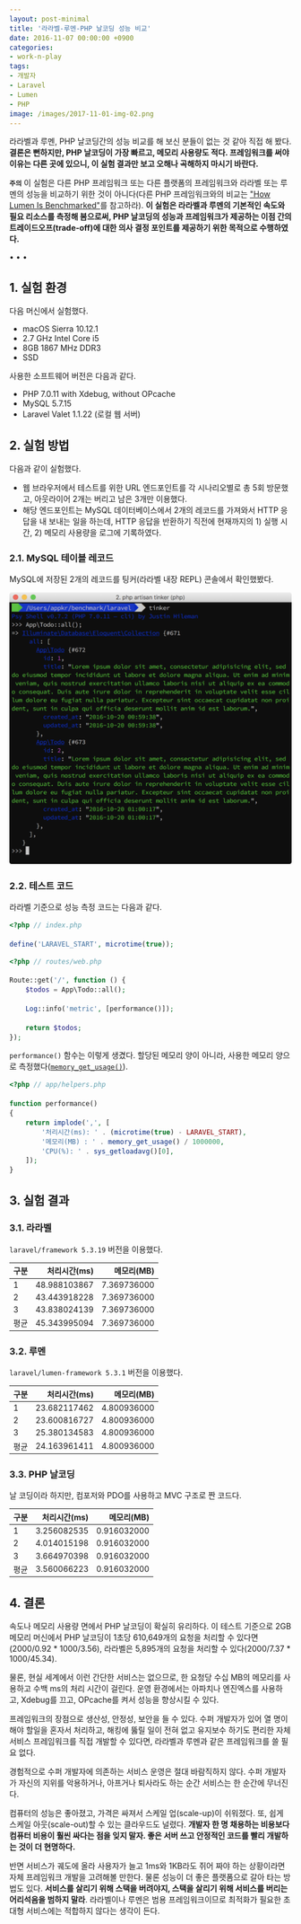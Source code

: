 ```yaml
---
layout: post-minimal
title: '라라벨-루멘-PHP 날코딩 성능 비교' 
date: 2016-11-07 00:00:00 +0900
categories:
- work-n-play
tags:
- 개발자
- Laravel
- Lumen
- PHP
image: /images/2017-11-01-img-02.png
---
```


라라벨과 루멘, PHP 날코딩간의 성능 비교를 해 보신 분들이 없는 것 같아 직접 해 봤다. **결론은 뻔하지만, PHP 날코딩이 가장 빠르고, 메모리 사용량도 적다. 프레임워크를 써야 이유는 다른 곳에 있으니, 이 실험 결과만 보고 오해나 곡해하지 마시기 바란다.**

**`주의`** 이 실험은 다른 PHP 프레임워크 또는 다른 플랫폼의 프레임워크와 라라벨 또는 루멘의 성능을 비교하기 위한 것이 아니다(다른 PHP 프레임워크와의 비교는 ["How Lumen Is Benchmarked"](http://taylorotwell.com/how-lumen-is-benchmarked/)를 참고하라). **이 실험은 라라벨과 루멘의 기본적인 속도와 필요 리소스를 측정해 봄으로써, PHP 날코딩의 성능과 프레임워크가 제공하는 이점 간의 트레이드오프(trade-off)에 대한 의사 결정 포인트를 제공하기 위한 목적으로 수행하였다.**

<!--more-->
<div class="spacer">• • •</div>

## 1. 실험 환경

다음 머신에서 실험했다.

- macOS Sierra 10.12.1
- 2.7 GHz Intel Core i5
- 8GB 1867 MHz DDR3
- SSD

사용한 소프트웨어 버전은 다음과 같다.

- PHP 7.0.11 with Xdebug, without OPcache
- MySQL 5.7.15
- Laravel Valet 1.1.22 (로컬 웹 서버)

## 2. 실험 방법

다음과 같이 실험했다.

- 웹 브라우저에서 테스트를 위한 URL 엔드포인트를 각 시나리오별로 총 5회 방문했고, 아웃라이어 2개는 버리고 남은 3개만 이용했다.
- 해당 엔드포인트는 MySQL 데이터베이스에서 2개의 레코드를 가져와서 HTTP 응답을 내 보내는 일을 하는데, HTTP 응답을 반환하기 직전에 현재까지의 1) 실행 시간, 2) 메모리 사용량을 로그에 기록하였다.

### 2.1. MySQL 테이블 레코드

MySQL에 저장된 2개의 레코드를 팅커(라라벨 내장 REPL) 콘솔에서 확인했봤다.

[![Test Vector](/images/2016-11-07-img-01.png)](/images/2017-11-01-img-02.png)

### 2.2. 테스트 코드

라라벨 기준으로 성능 측정 코드는 다음과 같다.

```php
<?php // index.php

define('LARAVEL_START', microtime(true));
```

```php
<?php // routes/web.php

Route::get('/', function () {
    $todos = App\Todo::all();

    Log::info('metric', [performance()]);

    return $todos;
});
```

`performance()` 함수는 이렇게 생겼다. 할당된 메모리 양이 아니라, 사용한 메모리 양으로 측정했다([`memory_get_usage()`](http://php.net/manual/en/function.memory-get-usage.php)).

```php
<?php // app/helpers.php

function performance()
{
    return implode(',', [
        '처리시간(ms): ' . (microtime(true) - LARAVEL_START),
        '메모리(MB) : ' . memory_get_usage() / 1000000,
        'CPU(%): ' . sys_getloadavg()[0],
    ]);
}
```

## 3. 실험 결과

### 3.1. 라라벨

`laravel/framework 5.3.19` 버전을 이용했다.

구분|처리시간(ms)|메모리(MB)
---|--:|--:
1|48.988103867|7.369736000
2|43.443918228|7.369736000
3|43.838024139|7.369736000
평균|45.343995094|7.369736000

### 3.2. 루멘

`laravel/lumen-framework 5.3.1` 버전을 이용했다.

구분|처리시간(ms)|메모리(MB)
---|--:|--:
1|23.682117462|4.800936000
2|23.600816727|4.800936000
3|25.380134583|4.800936000
평균|24.163961411|4.800936000

### 3.3. PHP 날코딩

날 코딩이라 하지만, 컴포저와 PDO를 사용하고 MVC 구조로 짠 코드다.

구분|처리시간(ms)|메모리(MB)
---|--:|--:
1|3.256082535|0.916032000
2|4.014015198|0.916032000
3|3.664970398|0.916032000
평균|3.560066223|0.916032000

## 4. 결론

속도나 메모리 사용량 면에서 PHP 날코딩이 확실히 유리하다. 이 테스트 기준으로 2GB 메모리 머신에서 PHP 날코딩이 1초당 610,649개의 요청을 처리할 수 있다면(2000/0.92 * 1000/3.56), 라라벨은 5,895개의 요청을 처리할 수 있다(2000/7.37 * 1000/45.34). 

물론, 현실 세계에서 이런 간단한 서비스는 없으므로, 한 요청당 수십 MB의 메모리를 사용하고 수백 ms의 처리 시간이 걸린다. 운영 환경에서는 아파치나 엔진엑스를 사용하고, Xdebug를 끄고, OPcache를 켜서 성능을 향상시킬 수 있다.

프레임워크의 장점으로 생산성, 안정성, 보안을 들 수 있다. 수퍼 개발자가 있어 열 명이 해야 할일을 혼자서 처리하고, 해킹에 뚫릴 일이 전혀 없고 유지보수 하기도 편리한 자체 서비스 프레임워크를 직접 개발할 수 있다면, 라라벨과 루멘과 같은 프레임워크를 쓸 필요 없다. 

경험적으로 수퍼 개발자에 의존하는 서비스 운영은 절대 바람직하지 않다. 수퍼 개발자가 자신의 지위를 악용하거나, 아프거나 퇴사라도 하는 순간 서비스는 한 순간에 무너진다.

컴퓨터의 성능은 좋아졌고, 가격은 싸져서 스케일 업(scale-up)이 쉬워졌다. 또, 쉽게 스케일 아웃(scale-out)할 수 있는 클라우드도 널렸다. **개발자 한 명 채용하는 비용보다 컴퓨터 비용이 훨씬 싸다는 점을 잊지 말자. 좋은 서버 쓰고 안정적인 코드를 빨리 개발하는 것이 더 현명하다.**

반면 서비스가 궤도에 올라 사용자가 늘고 1ms와 1KB라도 쥐어 짜야 하는 상황이라면 자체 프레임워크 개발을 고려해볼 만한다. 물론 성능이 더 좋은 플랫폼으로 갈아 타는 방법도 있다. **서비스를 살리기 위해 스택을 버려야지, 스택을 살리기 위해 서비스를 버리는 어리석음을 범하지 말라**. 라라벨이나 루멘은 범용 프레임워크이므로 최적화가 필요한 초대형 서비스에는 적합하지 않다는 생각이 든다.
